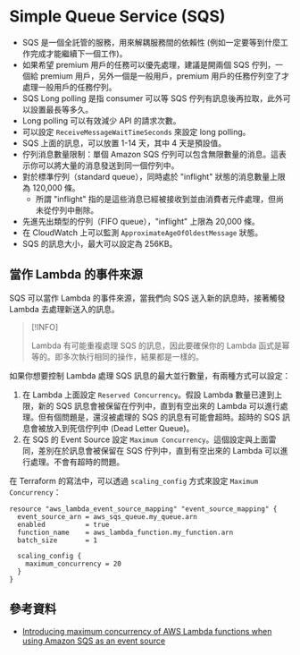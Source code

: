 # Simple Queue Service (SQS)

- SQS 是一個全託管的服務，用來解耦服務間的依賴性 (例如一定要等到什麼工作完成才能繼續下一個工作)。
- 如果希望 premium 用戶的任務可以優先處理，建議是開兩個 SQS 佇列，一個給 premium 用戶，另外一個是一般用戶，premium 用戶的任務佇列空了才處理一般用戶的任務佇列。
- SQS Long polling 是指 consumer 可以等 SQS 佇列有訊息後再拉取，此外可以設置最長等多久。
- Long polling 可以有效減少 API 的請求次數。
- 可以設定 `ReceiveMessageWaitTimeSeconds` 來設定 long polling。
- SQS 上面的訊息，可以放置 1-14 天，其中 4 天是預設值。
- 佇列消息數量限制：單個 Amazon SQS 佇列可以包含無限數量的消息。這表示你可以將大量的消息發送到同一個佇列中。
- 對於標準佇列（standard queue），同時處於 "inflight" 狀態的消息數量上限為 120,000 條。
  - 所謂 "inflight" 指的是這些消息已經被接收到並由消費者元件處理，但尚未從佇列中刪除。
- 先進先出類型的佇列（FIFO queue），"inflight" 上限為 20,000 條。
- 在 CloudWatch 上可以監測 `ApproximateAgeOfOldestMessage` 狀態。
- SQS 的訊息大小，最大可以設定為 256KB。

## 當作 Lambda 的事件來源

SQS 可以當作 Lambda 的事件來源，當我們向 SQS 送入新的訊息時，接著觸發 Lambda 去處理新送入的訊息。

> [!INFO]
>
> Lambda 有可能重複處理 SQS 的訊息，因此要確保你的 Lambda 函式是幂等的。即多次執行相同的操作，結果都是一樣的。

如果你想要控制 Lambda 處理 SQS 訊息的最大並行數量，有兩種方式可以設定：

1. 在 Lambda 上面設定 `Reserved Concurrency`。假設 Lambda 數量已達到上限，新的 SQS 訊息會被保留在佇列中，直到有空出來的 Lambda 可以進行處理。但有個問題是，還沒被處理的 SQS 的訊息有可能會超時。超時的 SQS 訊息會被放入到死信佇列中 (Dead Letter Queue)。
2. 在 SQS 的 Event Source 設定 `Maximum Concurrency`。這個設定與上面雷同，差別在於訊息會被保留在 SQS 佇列中，直到有空出來的 Lambda 可以進行處理。不會有超時的問題。

在 Terraform 的寫法中，可以透過 `scaling_config` 方式來設定 `Maximum Concurrency`：

```hcl
resource "aws_lambda_event_source_mapping" "event_source_mapping" {
  event_source_arn = aws_sqs_queue.my_queue.arn
  enabled          = true
  function_name    = aws_lambda_function.my_function.arn
  batch_size       = 1

  scaling_config {
    maximum_concurrency = 20
  }
}
```

## 參考資料

- [Introducing maximum concurrency of AWS Lambda functions when using Amazon SQS as an event source](https://aws.amazon.com/tw/blogs/compute/introducing-maximum-concurrency-of-aws-lambda-functions-when-using-amazon-sqs-as-an-event-source/)
